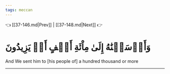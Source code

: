 ```yaml
---
tags: meccan
---
```


👈 [[37-146.md|Prev]] | [[37-148.md|Next]] 👉

# وَأَرۡسَلۡنَٰهُ إِلَىٰ مِاْئَةِ أَلۡفٍ أَوۡ يَزِيدُونَ

And We sent him to [his people of] a hundred thousand or more

---

